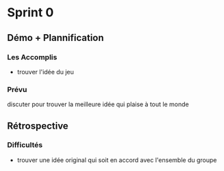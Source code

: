 # Sprint 0

## Démo + Plannification

### Les Accomplis
- trouver l'idée du jeu

### Prévu
discuter pour trouver la meilleure idée qui plaise à tout le monde

## Rétrospective

### Difficultés
* trouver une idée original qui soit en accord avec l'ensemble du groupe

